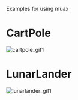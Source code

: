 Examples for using muax

# CartPole

![cartpole_gif1](https://user-images.githubusercontent.com/104526323/234736992-e3b5e9d0-2cdd-41fc-bedc-ac1e2c6ff39e.gif)

# LunarLander

![lunarlander_gif1](https://user-images.githubusercontent.com/104526323/234736986-e4b472de-0daf-4388-a941-a1212ffe300f.gif)

